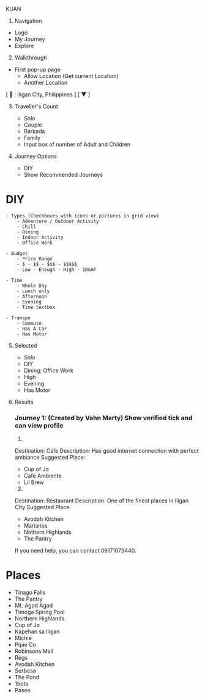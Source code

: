 

KUAN


1. Navigation

- Logo
- My Journey
- Explore


2. Walkthrough

- First pop-up page
    - Allow Location (Get current Location)
    - Another Location


[ 📍 : Iligan City, Philippines ] [ ▼ ]


3. Traveller's Count

    - Solo
    - Couple
    - Barkada
    - Family
    - Input box of number of Adult and Children


4. Journey Options

    - DIY
    - Show Recommended Journeys


# DIY

    - Types (Checkboxes with icons or pictures in grid view)
        - Adventure / Outdoor Activity
        - Chill
        - Dining
        - Indoor Activity
        - Office Work

    - Budget
        - Price Range
        - $ - $$ - $$$ - $$$$$
        - Low - Enough - High - IDGAF

    - Time
        - Whole Day
        - Lunch only
        - Afternoon
        - Evening
        - Time textbox

    - Transpo
        - Commute
        - Has A Car
        - Has Motor

5. Selected
    - Solo
    - DIY
    - Dining; Office Work
    - High
    - Evening
    - Has Motor

5. Results

    ### Journey 1: (Created by Vahn Marty) Show verified tick and can view profile

    1. 
    Destination: Cafe
    Description: Has good internet connection with perfect ambiance
    Suggested Place:
    - Cup of Jo
    - Cafe Ambiente
    - Lil Brew

    2. 
    Destination: Restaurant
    Description: One of the finest places in Iligan CIty
    Suggested Place:
    - Avodah Kitchen
    - Marianos
    - Nothern Highlands
    - The Pantry

    If you need help, you can contact 09171073440.
    





# Places
- Tinago Falls
- The Pantry
- Mt. Agad Agad
- Timoga Spring Pool
- Northern Highlands
- Cup of Jo
- Kapehan sa Iligan
- Michie
- Pipie Co
- Robinsons Mall
- Regs
- Avodah Kitchen
- Serbesa
- The Pond
- 1bots
- Paseo
